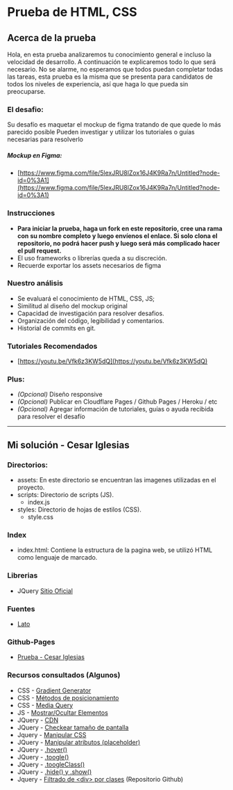 # Prueba de HTML, CSS
## Acerca de la prueba
Hola, en esta prueba analizaremos tu conocimiento general e incluso la velocidad de desarrollo. 
A continuación te explicaremos todo lo que será necesario.
No se alarme, no esperamos que todos puedan completar todas las tareas, esta prueba es la misma que se presenta para candidatos de todos los niveles de experiencia, así que haga lo que pueda sin preocuparse.

### El desafio: 
Su desafío es maquetar el mockup de figma tratando de que quede lo más parecido posible
Pueden investigar y utilizar los tutoriales o guías necesarias para resolverlo
##### Mockup en Figma:
* [https://www.figma.com/file/5lexJRU8lZox16J4K9Ra7n/Untitled?node-id=0%3A1](https://www.figma.com/file/5lexJRU8lZox16J4K9Ra7n/Untitled?node-id=0%3A1)

### Instrucciones
 - **Para iniciar la prueba, haga un fork en este repositorio, cree una rama con su nombre completo y luego envíenos el enlace. Si solo clona el repositorio, no podrá hacer push y luego será más complicado hacer el pull request.**
 - El uso frameworks o librerías queda a su discreción. 
 - Recuerde exportar los assets necesarios de figma
 
### Nuestro análisis
 - Se evaluará el conocimiento de HTML, CSS, JS;
 - Similitud al diseño del mockup original
 - Capacidad de investigación para resolver desafios. 
 - Organización del código, legibilidad y comentarios.
 - Historial de commits en git.

### Tutoriales Recomendados
* [https://youtu.be/Vfk6z3KW5dQ](https://youtu.be/Vfk6z3KW5dQ)
 
 ### Plus:
* *(Opcional)* Diseño responsive
* *(Opcional)* Publicar en Cloudflare Pages / Github Pages / Heroku / etc
* *(Opcional)* Agregar información de tutoriales, guías o ayuda recibida para resolver el desafío
--------------------------------
## Mi solución - Cesar Iglesias

### Directorios:
* assets: En este directorio se encuentran las imagenes utilizadas en el proyecto.
* scripts: Directorio de scripts (JS).
    - index.js
* styles: Directorio de hojas de estilos (CSS).
    - style.css
### Index 
- index.html: Contiene la estructura de la pagina web, se utilizó HTML como lenguaje de marcado.

### Librerias
- JQuery [Sitio Oficial](https://jquery.com/)

### Fuentes
* [Lato](https://fonts.googleapis.com/css?family=Lato:400,700)

### Github-Pages
* [Prueba - Cesar Iglesias](https://cesarjavier09.github.io/Cesar_Iglesias/)

### Recursos consultados (Algunos)
* CSS - [Gradient Generator](https://cssgradient.io/)
* CSS - [Métodos de posicionamiento](https://www.tutorialrepublic.com/css-tutorial/css-position.php)
* CSS - [Media Query](https://www.w3schools.com/css/css_rwd_mediaqueries.asp)
* JS - [Mostrar/Ocultar Elementos](https://www.delftstack.com/es/howto/javascript/javascript-hide-show-elements/#utilice-jquery-toggle-para-ocultar-%2f-mostrar-elementos-html)
* JQuery - [CDN](https://developers.google.com/speed/libraries)
* JQuery - [Checkear tamaño de pantalla](https://dzone.com/articles/checking-media-queries-jquery)
* Jquery - [Manipular CSS](https://www.w3schools.com/jquery/jquery_css.asp)
* JQuery - [Manipular atributos (placeholder)](https://stackoverflow.com/questions/9232810/change-placeholder-text-using-jquery)
* JQuery - [.hover()](https://api.jquery.com/hover/#:~:text=The%20.,mouse%20is%20within%20the%20element.&text=%24(%20selector%20).,-mouseenter(%20handlerIn%20).)
* JQuery - [.toogle()](https://api.jquery.com/toggle/)
* JQuery - [.toogleClass()](https://api.jquery.com/toggleclass/)
* JQuery - [.hide() y .show()](https://www.w3schools.com/jquery/jquery_hide_show.asp)
* Jquery - [Filtrado de <div\> por clases](https://github.com/kmrifat/jQuery-Filter-Search-div) (Repositorio Github)
